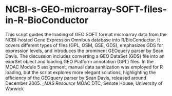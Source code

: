 # NCBI-s-GEO-microarray-SOFT-files-in-R-BioConductor

This script guides the loading of GEO SOFT format microarray data from the NCBI-hosted Gene Expression Omnibus database into R/BioConductor. It covers different types of files (GPL, GSM, GSE, GDS), emphasizes GDS for expression levels, and introduces the prominent GEOquery parser by Sean Davis. The discussion includes converting a GEO DataSet (GDS) file into an exprSet object and loading GEO Platform annotation (GPL) files. In the MOAC Module 5 assignment, manual data sanitization was employed for R loading, but the script explores more elegant solutions, highlighting the efficiency of the GEOquery parser by Sean Davis, released around December 2005.
__MAS Resource_
MOAC DTC, Senate House, University of Warwick



